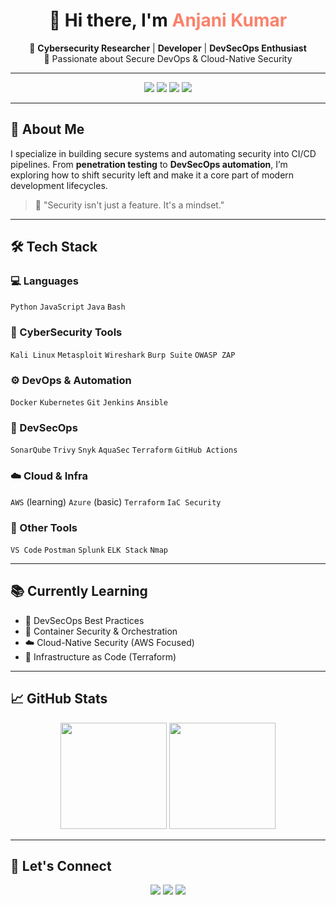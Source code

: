 <!-- Profile Header -->
<h1 align="center">👋 Hi there, I'm <span style="color:#f9826c">Anjani Kumar</span> </h1>

<p align="center">
  🎯 <b>Cybersecurity Researcher</b> | <b>Developer</b> | <b>DevSecOps Enthusiast</b> <br/>
  🔐 Passionate about Secure DevOps & Cloud-Native Security
</p>

---

<!-- Badges -->
<p align="center">
  <img src="https://img.shields.io/badge/DevSecOps-In%20Progress-blueviolet?style=for-the-badge&logo=githubactions&logoColor=white"/>
  <img src="https://img.shields.io/badge/CyberSecurity-Enthusiast-success?style=for-the-badge&logo=kali-linux&logoColor=white"/>
  <img src="https://img.shields.io/badge/AWS-Learning-orange?style=for-the-badge&logo=amazonaws&logoColor=white"/>
  <img src="https://img.shields.io/badge/Currently_Learning-Terraform-informational?style=for-the-badge&logo=terraform&logoColor=white"/>
</p>

---

## 🚀 About Me

I specialize in building secure systems and automating security into CI/CD pipelines. From **penetration testing** to **DevSecOps automation**, I’m exploring how to shift security left and make it a core part of modern development lifecycles.

> 🌱 "Security isn't just a feature. It's a mindset."

---

## 🛠️ Tech Stack

### 💻 Languages
`Python` `JavaScript` `Java` `Bash`

### 🔐 CyberSecurity Tools
`Kali Linux` `Metasploit` `Wireshark` `Burp Suite` `OWASP ZAP`

### ⚙️ DevOps & Automation
`Docker` `Kubernetes` `Git` `Jenkins` `Ansible`

### 🔐 DevSecOps
`SonarQube` `Trivy` `Snyk` `AquaSec` `Terraform` `GitHub Actions`

### ☁️ Cloud & Infra
`AWS` (learning) `Azure` (basic) `Terraform` `IaC Security`

### 🧰 Other Tools
`VS Code` `Postman` `Splunk` `ELK Stack` `Nmap`

---

## 📚 Currently Learning

- 🔐 DevSecOps Best Practices
- 🐳 Container Security & Orchestration
- ☁️ Cloud-Native Security (AWS Focused)
- 🧱 Infrastructure as Code (Terraform)

---

## 📈 GitHub Stats

<p align="center">
  <img src="https://github-readme-stats.vercel.app/api?username=Anjani0211&show_icons=true&theme=radical&count_private=true" height="170">
  <img src="https://github-readme-stats.vercel.app/api/top-langs/?username=Anjani0211&layout=compact&theme=radical" height="170">
</p>

---

## 🔗 Let's Connect

<p align="center">
  <a href="https://linkedin.com/in/Anjani0211"><img src="https://img.shields.io/badge/LinkedIn-0077B5?style=for-the-badge&logo=linkedin&logoColor=white"/></a>
  <a href="https://twitter.com/Anjani0211"><img src="https://img.shields.io/badge/Twitter-1DA1F2?style=for-the-badge&logo=twitter&logoColor=white"/></a>
  <a href="mailto:anjani@gmail.com"><img src="https://img.shields.io/badge/Gmail-D14836?style=for-the-badge&logo=gmail&logoColor=white"/></a>
</p>




<!---
Anjani0211/Anjani0211 is a ✨ special ✨ repository because its `README.md` (this file) appears on your GitHub profile.
You can click the Preview link to take a look at your changes.
--->
